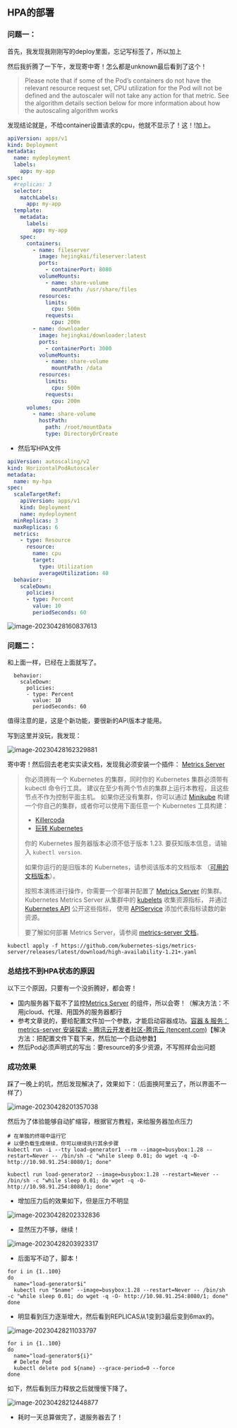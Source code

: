 ## HPA的部署

### 问题一：

首先，我发现我刚刚写的deploy里面，忘记写标签了，所以加上

然后我折腾了一下午，发现寄中寄！怎么都是unknown最后看到了这个！

> Please note that if some of the Pod’s containers do not have the relevant resource request set, CPU utilization for the Pod will not be defined and the autoscaler will not take any action for that metric. See the algorithm details section below for more information about how the autoscaling algorithm works

发现结论就是，不给container设置请求的cpu，他就不显示了！这！!加上。

```yaml
apiVersion: apps/v1
kind: Deployment
metadata:
  name: mydeployment
  labels:
    app: my-app
spec:
  #replicas: 3
  selector:
    matchLabels:
      app: my-app
  template:
    metadata:
      labels:
        app: my-app
    spec:
      containers:
        - name: fileserver
          image: hejingkai/fileserver:latest
          ports:
            - containerPort: 8080
          volumeMounts:
            - name: share-volume
              mountPath: /usr/share/files
          resources:
            limits:
              cpu: 500m
            requests:
              cpu: 200m
        - name: downloader
          image: hejingkai/downloader:latest
          ports:
            - containerPort: 3000
          volumeMounts:
            - name: share-volume
              mountPath: /data
          resources:
            limits:
              cpu: 500m
            requests:
              cpu: 200m
      volumes:
        - name: share-volume
          hostPath:
            path: /root/mountData
            type: DirectoryOrCreate
```

- 然后写HPA文件

```yaml
apiVersion: autoscaling/v2
kind: HorizontalPodAutoscaler
metadata:
  name: my-hpa
spec:
  scaleTargetRef:
    apiVersion: apps/v1
    kind: Deployment
    name: mydeployment
  minReplicas: 3
  maxReplicas: 6
  metrics:
    - type: Resource
      resource:
        name: cpu
        target:
          type: Utilization
          averageUtilization: 40
  behavior:
    scaleDown:
      policies:
      - type: Percent
        value: 10
        periodSeconds: 60
```

![image-20230428160837613](./assets/image-20230428160837613.png)

### 问题二：

和上面一样，已经在上面就写了。

```
  behavior:
    scaleDown:
      policies:
      - type: Percent
        value: 10
        periodSeconds: 60
```

值得注意的是，这是个新功能，要很新的API版本才能用。



写到这里并没玩，我发现：

![image-20230428162329881](./assets/image-20230428162329881.png)

寄中寄！然后回去老老实实读文档，发现我必须安装一个插件： [Metrics Server](https://github.com/kubernetes-sigs/metrics-server#readme) 

> 你必须拥有一个 Kubernetes 的集群，同时你的 Kubernetes 集群必须带有 kubectl 命令行工具。 建议在至少有两个节点的集群上运行本教程，且这些节点不作为控制平面主机。 如果你还没有集群，你可以通过 [Minikube](https://minikube.sigs.k8s.io/docs/tutorials/multi_node/) 构建一个你自己的集群，或者你可以使用下面任意一个 Kubernetes 工具构建：
>
> - [Killercoda](https://killercoda.com/playgrounds/scenario/kubernetes)
> - [玩转 Kubernetes](http://labs.play-with-k8s.com/)
>
> 你的 Kubernetes 服务器版本必须不低于版本 1.23. 要获知版本信息，请输入 `kubectl version`.
>
> 如果你运行的是旧版本的 Kubernetes，请参阅该版本的文档版本 （[可用的文档版本](https://kubernetes.io/zh-cn/docs/home/supported-doc-versions/)）。
>
> 按照本演练进行操作，你需要一个部署并配置了 [Metrics Server](https://github.com/kubernetes-sigs/metrics-server#readme) 的集群。 Kubernetes Metrics Server 从集群中的 [kubelets](https://kubernetes.io/docs/reference/generated/kubelet) 收集资源指标， 并通过 [Kubernetes API](https://kubernetes.io/zh-cn/docs/concepts/overview/kubernetes-api/) 公开这些指标， 使用 [APIService](https://kubernetes.io/zh-cn/docs/concepts/extend-kubernetes/api-extension/apiserver-aggregation/) 添加代表指标读数的新资源。
>
> 要了解如何部署 Metrics Server，请参阅 [metrics-server 文档](https://github.com/kubernetes-sigs/metrics-server#deployment)。

```
kubectl apply -f https://github.com/kubernetes-sigs/metrics-server/releases/latest/download/high-availability-1.21+.yaml
```

### 总结找不到HPA状态的原因

以下三个原因，只要有一个没折腾好，都会寄！

- 国内服务器下载不了监控[Metrics Server](https://github.com/kubernetes-sigs/metrics-server#readme) 的组件，所以会寄！（解决方法：不用jcloud、代理、用国外的服务器都行
- 参考文章说的，要给配置文件加一个参数，才能启动容器成功。[容器 & 服务：metrics-server 安装探索 - 腾讯云开发者社区-腾讯云 (tencent.com)](https://cloud.tencent.com/developer/article/1818865)【解决方法：把配置文件下载下来，然后加一个启动参数】
- 然后Pod必须声明式的写出：要resource的多少资源，不写照样会出问题

### 成功效果

踩了一晚上的坑，然后发现解决了，效果如下：（后面换阿里云了，所以界面不一样了）

![image-20230428201357038](./assets/image-20230428201357038.png)

然后为了体验能够自动扩缩容，根据官方教程，来给服务器加点压力

```
# 在单独的终端中运行它
# 以便负载生成继续，你可以继续执行其余步骤
kubectl run -i --tty load-generator1 --rm --image=busybox:1.28 --restart=Never -- /bin/sh -c "while sleep 0.01; do wget -q -O- http://10.98.91.254:8080/1; done"

kubectl run load-generator2 --image=busybox:1.28 --restart=Never -- /bin/sh -c "while sleep 0.01; do wget -q -O- http://10.98.91.254:8080/1; done"

```

- 增加压力后的效果如下，但是压力不明显

![image-20230428202332836](./assets/image-20230428202332836.png)

- 显然压力不够，继续！

![image-20230428203923317](./assets/image-20230428203923317.png)

- 后面写不动了，脚本！

```
for i in {1..100}
do
  name="load-generator$i"
  kubectl run "$name" --image=busybox:1.28 --restart=Never -- /bin/sh -c "while sleep 0.01; do wget -q -O- http://10.98.91.254:8080/1; done"
done
```

- 明显看到压力逐渐增大，然后看到REPLICAS从1变到3最后变到6max的。

![image-20230428211033797](./assets/image-20230428211033797.png)

```
for i in {1..100}
do
  name="load-generator${i}"
  # Delete Pod
  kubectl delete pod ${name} --grace-period=0 --force
done
```

如下，然后看到压力释放之后就慢慢下降了。

![image-20230428212448877](./assets/image-20230428212448877.png)

- 耗时一天总算做完了，退服务器去了！